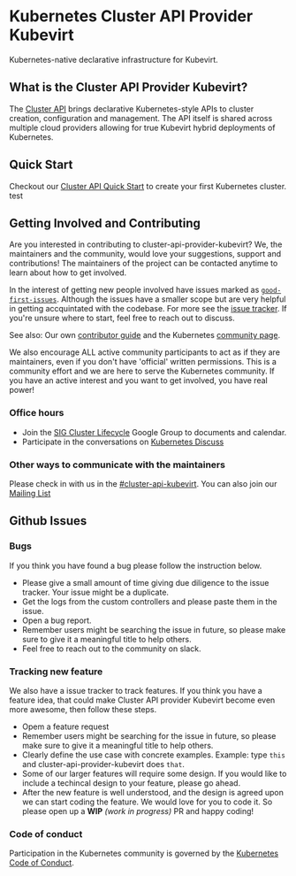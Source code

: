 # Kubernetes Cluster API Provider Kubevirt

Kubernetes-native declarative infrastructure for Kubevirt.

## What is the Cluster API Provider Kubevirt?

The [Cluster API](https://github.com/kubernetes-sigs/cluster-api) brings declarative Kubernetes-style APIs to cluster creation, configuration and management. The API itself is shared across multiple cloud providers allowing for true Kubevirt hybrid deployments of Kubernetes.

## Quick Start

Checkout our [Cluster API Quick Start](https://cluster-api.sigs.k8s.io/user/quick-start.html) to create your first Kubernetes cluster.
test
## Getting Involved and Contributing

Are you interested in contributing to cluster-api-provider-kubevirt? We, the maintainers and the community, would love your suggestions, support and contributions! The maintainers of the project can be contacted anytime to learn about how to get involved.

In the interest of getting new people involved have issues marked as [`good-first-issues`](https://github.com/kubernetes-sigs/cluster-api-provider-kubevirt/labels/good%20first%20issue). Although the issues have a smaller scope but are very helpful in getting accquintated with the codebase. For more see the [issue tracker](https://github.com/kubernetes-sigs/cluster-api-provider-kubevirt/issues?q=is%3Aissue+is%3Aopen). If you're unsure where to start, feel free to reach out to discuss.

See also: Our own [contributor guide](CONTRIBUTING.md) and the Kubernetes [community page](https://kubernetes.io/community).

We also encourage ALL active community participants to act as if they are maintainers, even if you don't have 'official' written permissions. This is a community effort and we are here to serve the Kubernetes community. If you have an active interest and you want to get involved, you have real power!

### Office hours

- Join the [SIG Cluster Lifecycle](https://groups.google.com/g/kubernetes-sig-cluster-lifecycle) Google Group to documents and calendar.
- Participate in the conversations on [Kubernetes Discuss](https://discuss.kubernetes.io/c/contributors/cluster-api/23)

### Other ways to communicate with the maintainers

Please check in with us in the [#cluster-api-kubevirt](https://sigs.k8s.io/cluster-api-provider-kubevirt). You can also join our [Mailing List](https://groups.google.com/forum/#!forum/kubernetes-dev)

## Github Issues

### Bugs

If you think you have found a bug please follow the instruction below.

- Please give a small amount of time giving due diligence to the issue tracker. Your issue might be a duplicate.
- Get the logs from the custom controllers and please paste them in the issue.
- Open a bug report.
- Remember users might be searching the issue in future, so please make sure to give it a meaningful title to help others.
- Feel free to reach out to the community on slack.

### Tracking new feature

We also have a issue tracker to track features. If you think you have a feature idea, that could make Cluster API provider Kubevirt become even more awesome, then follow these steps.

- Opem a feature request
- Remember users might be searching for the issue in future, so please make sure to give it a meaningful title to help others.
- Clearly define the use case with concrete examples. Example: type `this` and cluster-api-provider-kubevirt does `that`.
- Some of our larger features will require some design. If you would like to include a techincal design to your feature, please go ahead.
- After the new feature is well understood, and the design is agreed upon we can start coding the feature. We would love for you to code it. So please open up a **WIP** *(work in progress)* PR and happy coding!

### Code of conduct

Participation in the Kubernetes community is governed by the [Kubernetes Code of Conduct](code-of-conduct.md).

